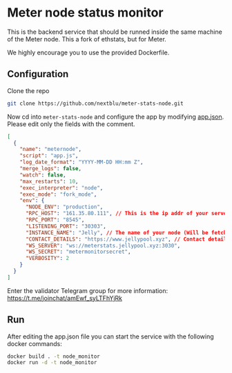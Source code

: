 Meter node status monitor
=================================

This is the backend service that should be runned inside the same machine of the Meter node.
This a fork of ethstats, but for Meter.

We highly encourage you to use the provided Dockerfile.

## Configuration

Clone the repo

```bash
git clone https://github.com/nextblu/meter-stats-node.git
```


Now cd into ```meter-stats-node``` and configure the app by modifying [app.json](/app.json). 
Please edit only the fields with the comment.

```json
[
  {
    "name": "meternode",
    "script": "app.js",
    "log_date_format": "YYYY-MM-DD HH:mm Z",
    "merge_logs": false,
    "watch": false,
    "max_restarts": 10,
    "exec_interpreter": "node",
    "exec_mode": "fork_mode",
    "env": {
      "NODE_ENV": "production",
      "RPC_HOST": "161.35.80.111", // This is the ip addr of your server
      "RPC_PORT": "8545",
      "LISTENING_PORT": "30303",
      "INSTANCE_NAME": "Jelly", // The name of your node (Will be fetched)
      "CONTACT_DETAILS": "https://www.jellypool.xyz", // Contact details (will be fetched anyway)
      "WS_SERVER": "ws://meterstats.jellypool.xyz:3030", 
      "WS_SECRET": "metermonitorsecret",
      "VERBOSITY": 2
    }
  }
]
```

Enter the validator Telegram group for more information: https://t.me/joinchat/amEwf_syLTFhYjRk

## Run

After editing the app.json file you can start the service with the following docker commands:

```bash
docker build . -t node_monitor
docker run -d -t node_monitor
```
